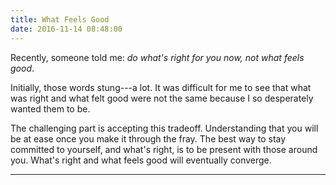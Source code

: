 ```yaml
---
title: What Feels Good
date: 2016-11-14 08:48:00
---
```


Recently, someone told me: *do what's right for you now, not what feels good*.

Initially, those words stung---a lot. It was difficult for me to see that what was right and what felt good were not the same because I so desperately wanted them to be.

The challenging part is accepting this tradeoff. Understanding that you will be at ease once you make it through the fray. The best way to stay committed to yourself, and what's right, is to be present with those around you. What's right and what feels good will eventually converge.

---
